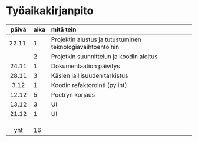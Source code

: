 # Työaikakirjanpito

| päivä  | aika | mitä tein  |
| :-----:|:-----| :-----|
| 22.11. | 1    | Projektin alustus ja tutustuminen teknologiavaihtoehtoihin  |
|        | 2    | Projetkin suunnittelun ja koodin aloitus |
| 24.11  | 1    | Dokumentaation päivitys |
| 28.11  | 3    | Käsien laillisuuden tarkistus |
| 3.12   | 1    | Koodin refaktorointi (pylint) |
| 12.12  | 5    | Poetryn korjaus |
| 13.12  | 3    | UI |
| 21.12  | 1    | UI |
|        |      | |
|        |      | |
|        |      | |
| yht    | 16   | |

